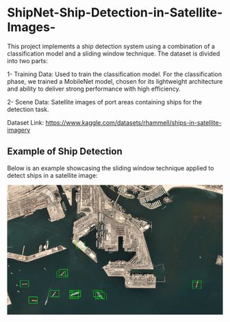 # ShipNet-Ship-Detection-in-Satellite-Images-

This project implements a ship detection system using a combination of a classification model and a sliding window technique. The dataset is divided into two parts:

1- Training Data: Used to train the classification model. For the classification phase, we trained a MobileNet model, chosen for its lightweight architecture and ability to deliver strong performance with high efficiency.

2- Scene Data: Satellite images of port areas containing ships for the detection task.

Dataset Link: https://www.kaggle.com/datasets/rhammell/ships-in-satellite-imagery


## Example of Ship Detection
Below is an example showcasing the sliding window technique applied to detect ships in a satellite image:

![Ship Detection Visualization](results/res.png)
